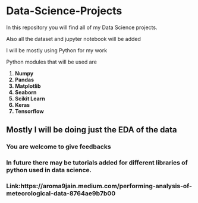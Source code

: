 
# Data-Science-Projects

In this repository you will find all of my Data Science projects.

Also all the dataset and jupyter notebook will be added 

I will be mostly using Python for my work

Python modules that will be used are 

<ol>
<li><b>Numpy</li>
<li><b>Pandas</li>
<li><b>Matplotlib</li>
<li><b>Seaborn</li>
<li><b>Scikit Learn</li>
<li><b>Keras</li>
<li><b>Tensorflow</li>
</ol>

<h2>Mostly I will be doing just the EDA of the data</h2>
<h3>You are welcome to give feedbacks</h3>

<h3>In future there may be tutorials added for different libraries of python used in data science.</h3>
<h3> Link:https://aroma9jain.medium.com/performing-analysis-of-meteorological-data-8764ae9b7b00</h3>
